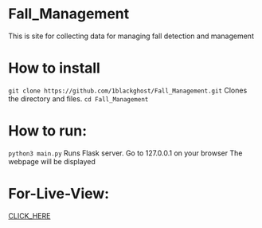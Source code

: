 # Fall_Management
This is site for collecting data for managing fall detection and management
# How to install
`git clone https://github.com/1blackghost/Fall_Management.git`
Clones the directory and files.
`cd Fall_Management`
# How to run:
```python3 main.py```
Runs Flask server.
Go to 127.0.0.1 on your browser
The webpage will be displayed

# For-Live-View:
[CLICK_HERE](https://serverbot.pythonanywhere.com/home)
